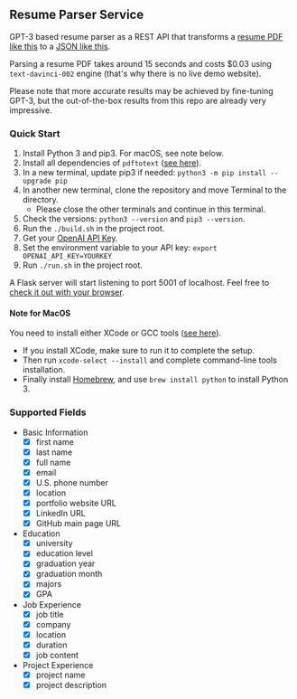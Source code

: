 ## Resume Parser Service

GPT-3 based resume parser as a REST API that transforms a [resume PDF like this](https://github.com/hxu296/resume-parser-service/blob/main/examples/SDE_May2023_HuanXu.pdf) to a [JSON like this](https://github.com/hxu296/resume-parser-service/blob/main/examples/resume.json).

Parsing a resume PDF takes around 15 seconds and costs $0.03 using `text-davinci-002` engine (that's why there is no live demo website).

Please note that more accurate results may be achieved by fine-tuning GPT-3, but the out-of-the-box results from this repo are already very impressive.

### Quick Start
1. Install Python 3 and pip3. For macOS, see note below.
1. Install all dependencies of `pdftotext` ([see here](https://github.com/jalan/pdftotext)).
1. In a new terminal, update pip3 if needed: `python3 -m pip install --upgrade pip`
1. In another new terminal, clone the repository and move Terminal to the directory.
    * Please close the other terminals and continue in this terminal.
1. Check the versions: `python3 --version` and `pip3 --version`.
1. Run the `./build.sh` in the project root.
1. Get your [OpenAI API Key](https://openai.com/api/).
1. Set the environment variable to your API key: `export OPENAI_API_KEY=YOURKEY`
1. Run `./run.sh` in the project root.

A Flask server will start listening to port 5001 of localhost. Feel free to [check it out with your browser](http://0.0.0.0:5001/).

#### Note for MacOS

You need to install either XCode or GCC tools ([see here](https://docs.python-guide.org/starting/install3/osx/#doing-it-right)).
* If you install XCode, make sure to run it to complete the setup.
* Then run `xcode-select --install` and complete command-line tools installation.
* Finally install [Homebrew](https://brew.sh/), and use `brew install python` to install Python 3.

### Supported Fields
- Basic Information
  - [x] first name
  - [x] last name
  - [x] full name
  - [x] email 
  - [x] U.S. phone number
  - [x] location
  - [x] portfolio website URL
  - [x] LinkedIn URL
  - [x] GitHub main page URL
- Education
  - [x] university
  - [x] education level
  - [x] graduation year
  - [x] graduation month
  - [x] majors
  - [x] GPA
- Job Experience
  - [x] job title
  - [x] company
  - [x] location
  - [x] duration
  - [x] job content
- Project Experience
  - [x] project name
  - [x] project description
